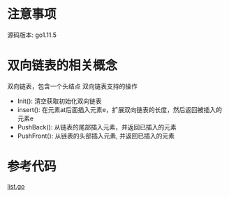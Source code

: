 # 注意事项
源码版本: go1.11.5
# 双向链表的相关概念
双向链表，包含一个头结点
双向链表支持的操作
- Init(): 清空获取初始化双向链表
- insert(): 在元素at后面插入元素e，扩展双向链表的长度，然后返回被插入的元素e
- PushBack(): 从链表的尾部插入元素，并返回已插入的元素
- PushFront(): 从链表的头部插入元素, 并返回已插入的元素
# 参考代码
[list.go](https://gitee.com/fochange/test-go/blob/master/container/list/list.go)